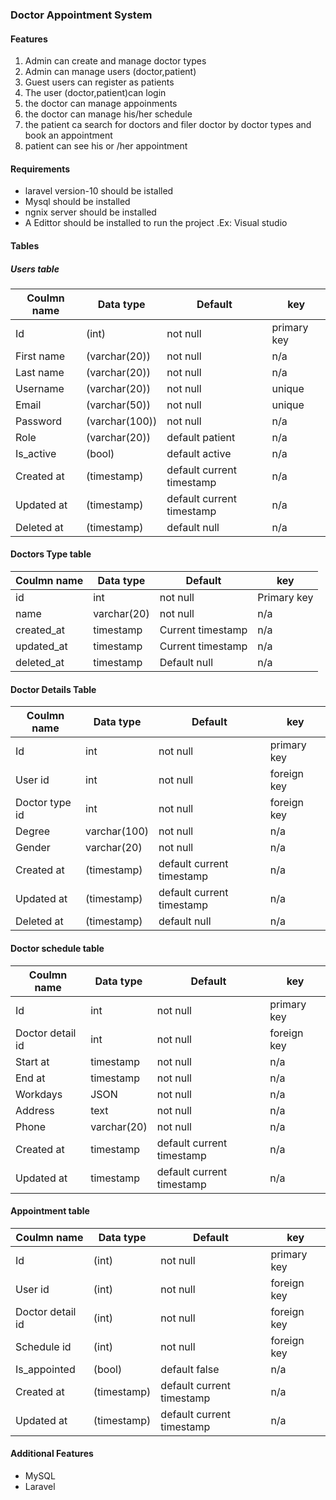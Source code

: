 <h3>Doctor Appointment System</h3>
<h4>Features</h4>
<ol>
<li>Admin can create and manage doctor types</li>
<li>Admin can manage users (doctor,patient)</li>
<li>Guest users can register as patients</li>
<li>The user (doctor,patient)can login</li>
<li>the doctor can manage appoinments</li>
<li>the doctor can manage his/her schedule</li>
<li>the patient ca search for doctors and filer doctor by doctor types and book an appointment</li>
<li>patient can see his or /her appointment</li>
</ol>

<h4>Requirements</h4>
<ul>
<li>laravel version-10 should be istalled</li>
<li>Mysql should be installed</li>
<li>ngnix server should be installed</li>
<li>A Edittor should be installed to run the project .Ex: Visual studio</li>
</ul>
<h4>Tables</h4>
<h5>Users table</h5>
<table>
        <thead>
            <tr>
                <th>Coulmn name</th>
                <th>Data type</th>
                <th>Default</th>
                <th>key</th>
            </tr>
        </thead>
        <tbody>
            <tr>
                <td>Id</td>
                <td>(int)</td>
                <td>not null</td>
                <td>primary key</td>
            </tr>
            <tr>
                <td>First name </td>
                <td>(varchar(20))</td>
                <td>not null</td>
                <td>n/a</td>
            </tr>
            <tr>
                <td>Last name</td>
                <td>(varchar(20))</td>
                <td>not null</td>
                <td>n/a</td>
            </tr>
            <tr>
                <td>Username</td>
                <td>(varchar(20))</td>
                <td>not null</td>
                <td>unique</td>
            </tr>
            <tr>
                <td>Email</td>
                <td>(varchar(50))</td>
                <td>not null</td>
                <td>unique</td>
            </tr>
            <tr>
                <td>Password</td>
                <td>(varchar(100))</td>
                <td>not null</td>
                <td>n/a</td>
            </tr>
            <tr>
                <td>Role</td>
                <td>(varchar(20))</td>
                <td>default patient</td>
                <td>n/a</td>
            </tr>
            <tr>
                <td>Is_active</td>
                <td>(bool)</td>
                <td>default active</td>
                <td>n/a</td>
            </tr>
            <tr>
                <td>Created at</td>
                <td>(timestamp)</td>
                <td>default current timestamp </td>
                <td>n/a</td>
            </tr>
            <tr>
                <td>Updated at</td>
                <td>(timestamp)</td>
                <td>default current timestamp</td>
                <td>n/a</td>
            </tr>
            <tr>
                <td>Deleted at</td>
                <td>(timestamp)</td>
                <td>default null</td>
                <td>n/a</td>
            </tr>
        </tbody>
    </table>
<h4>Doctors Type table</h4>
<table>
        <thead>
            <tr>
                <th>Coulmn name</th>
                <th>Data type</th>
                <th>Default</th>
                <th>key</th>
            </tr>
        </thead>
        <tbody>
            <tr>
                <td>id</td>
                <td>int</td>
                <td>not null</td>
                <td>Primary key</td>
            </tr>
            <tr>
                <td>name</td>
                <td>varchar(20)</td>
                <td>not null</td>
                <td>n/a</td>
            </tr>
            <tr>
                <td>created_at</td>
                <td>timestamp</td>
                <td>Current timestamp</td>
                <td>n/a</td>
            </tr>
            <tr>
                <td>updated_at</td>
                <td>timestamp</td>
                <td>Current timestamp</td>
                <td>n/a</td>
            </tr>
            <tr>
                <td>deleted_at</td>
                <td>timestamp</td>
                <td>Default null</td>
                <td>n/a</td>
            </tr>
        </tbody>
    </table>
<h4>Doctor Details Table</h4>
<table>
        <thead>
            <tr>
                <th>Coulmn name</th>
                <th>Data type</th>
                <th>Default</th>
                <th>key</th>
            </tr>
        </thead>
        <tbody>
            <tr>
                <td>Id</td>
                <td>int</td>
                <td>not null</td>
                <td>primary key</td>
            </tr>
            <tr>
                <td>User id</td>
                <td>int</td>
                <td>not null</td>
                <td>foreign key</td>
            </tr>
            <tr>
                <td>Doctor type id</td>
                <td>int</td>
                <td>not null</td>
                <td>foreign key</td>
            </tr>
            <tr>
                <td>Degree</td>
                <td>varchar(100)</td>
                <td>not null</td>
                <td>n/a</td>
            </tr>
            <tr>
                <td>Gender</td>
                <td>varchar(20)</td>
                <td>not null</td>
                <td>n/a</td>
            </tr>
            <tr>
                <td>Created at</td>
                <td>(timestamp)</td>
                <td>default current timestamp</td>
                <td>n/a</td>
            </tr>
            <tr>
                <td>Updated at</td>
                <td>(timestamp)</td>
                <td>default current timestamp</td>
                <td>n/a</td>
            </tr>
            <tr>
                <td>Deleted at</td>
                <td>(timestamp)</td>
                <td>default null  </td>
                <td>n/a</td>
            </tr>
        </tbody>
    </table>
<h4>Doctor schedule  table</h4>
<table>
        <thead>
            <tr>
                <th>Coulmn name</th>
                <th>Data type</th>
                <th>Default</th>
                <th>key</th>
            </tr>
        </thead>
        <tbody>
            <tr>
                <td>Id</td>
                <td>int</td>
                <td>not null</td>
                <td>primary key</td>
            </tr>
            <tr>
                <td>Doctor detail id</td>
                <td>int</td>
                <td>not null</td>
                <td>foreign key</td>
            </tr>
            <tr>
                <td>Start at</td>
                <td>timestamp</td>
                <td>not null</td>
                <td>n/a</td>
            </tr>
            <tr>
                <td>End at</td>
                <td>timestamp</td>
                <td>not null</td>
                <td>n/a</td>
            </tr>
            <tr>
                <td>Workdays</td>
                <td>JSON</td>
                <td>not null</td>
                <td>n/a</td>
            </tr>
            <tr>
                <td>Address</td>
                <td>text</td>
                <td>not null</td>
                <td>n/a</td>
            </tr>
            <tr>
                <td>Phone</td>
                <td>varchar(20)</td>
                <td>not null</td>
                <td>n/a</td>
            </tr>
            <tr>
                <td>Created at</td>
                <td>timestamp</td>
                <td>default current timestamp</td>
                <td>n/a</td>
            </tr>
            <tr>
                <td>Updated at</td>
                <td>timestamp</td>
                <td>default current timestamp</td>
                <td>n/a</td>
            </tr>
        </tbody>
    </table>

<h4>Appointment table </h4>
<table>
        <thead>
            <tr>
                <th>Coulmn name</th>
                <th>Data type</th>
                <th>Default</th>
                <th>key</th>
            </tr>
        </thead>
        <tbody>
            <tr>
                <td>Id</td>
                <td>(int)</td>
                <td>not null</td>
                <td>primary key</td>
            </tr>
            <tr>
                <td>User id</td>
                <td>(int)</td>
                <td>not null</td>
                <td>foreign key</td>
            </tr>
            <tr>
                <td>Doctor detail id </td>
                <td>(int)</td>
                <td>not null</td>
                <td>foreign key </td>
            </tr>
            <tr>
                <td>Schedule id</td>
                <td>(int)</td>
                <td>not null</td>
                <td>foreign key</td>
            </tr>
            <tr>
                <td>Is_appointed</td>
                <td>(bool)</td>
                <td>default false</td>
                <td>n/a</td>
            </tr>
            <tr>
                <td>Created at</td>
                <td>(timestamp)</td>
                <td>default current timestamp</td>
                <td>n/a</td>
            </tr>
            <tr>
                <td>Updated at</td>
                <td>(timestamp)</td>
                <td>default current timestamp</td>
                <td>n/a</td>
            </tr>
        </tbody>
    </table>
<h4>Additional Features</h4>
<ul>
<li>MySQL</li>
<li>Laravel</li>
</ul>